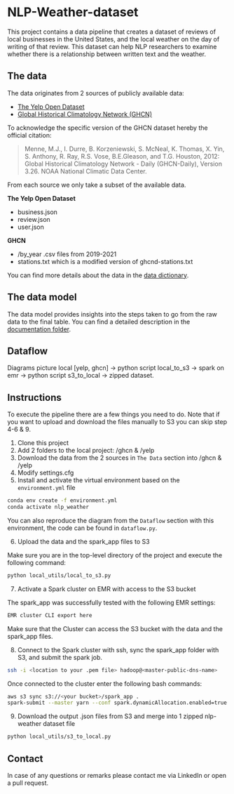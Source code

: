 # NLP-Weather-dataset

This project contains a data pipeline that creates a dataset of reviews of local businesses in the United States, and
the local weather on the day of writing of that review. This dataset can help NLP researchers to examine whether
there is a relationship between written text and the weather.

## The data

The data originates from 2 sources of publicly available data:

- [The Yelp Open Dataset][yelp]
- [Global Historical Climatology Network (GHCN)][ghcn]

To acknowledge the specific version of the GHCN dataset hereby the official citation:

> Menne, M.J., I. Durre, B. Korzeniewski, S. McNeal, K. Thomas, X. Yin, S. Anthony, R. Ray, 
R.S. Vose, B.E.Gleason, and T.G. Houston, 2012: Global Historical Climatology Network - 
Daily (GHCN-Daily), Version 3.26. NOAA National Climatic Data Center. 

From each source we only take a subset of the available data.

**The Yelp Open Dataset**
- business.json 
- review.json 
- user.json 

**GHCN**
- /by_year .csv files from 2019-2021 
- stations.txt which is a modified version of ghcnd-stations.txt

You can find more details about the data in the [data dictionary][data_dictionary].

## The data model

The data model provides insights into the steps taken to go from the raw data to the final table. You can find a 
detailed description in the [documentation folder][documentation_md].

## Dataflow

Diagrams picture local [yelp, ghcn] -> python script local_to_s3 -> spark on emr -> python script s3_to_local -> zipped
dataset.

## Instructions

To execute the pipeline there are a few things you need to do. Note that if you want to upload and download the files
manually to S3 you can skip step 4-6 & 9. 

1. Clone this project
2. Add 2 folders to the local project: /ghcn & /yelp
3. Download the data from the 2 sources in `The Data` section into /ghcn & /yelp
4. Modify settings.cfg 
5. Install and activate the virtual environment based on the `environment.yml` file

```bash
conda env create -f environment.yml
conda activate nlp_weather
```

You can also reproduce the diagram from the `Dataflow` section with this environment, the code can be found in
`dataflow.py`.

6. Upload the data and the spark_app files to S3

Make sure you are in the top-level directory of the project and execute the following command:

```bash
python local_utils/local_to_s3.py
```

7. Activate a Spark cluster on EMR with access to the S3 bucket

The spark_app was successfully tested with the following EMR settings:

```bash
EMR cluster CLI export here
```

Make sure that the Cluster can access the S3 bucket with the data and the spark_app files. 

8. Connect to the Spark cluster with ssh, sync the spark_app folder with S3, and submit the spark job.

```bash
ssh -i <location to your .pem file> hadoop@<master-public-dns-name>
```

Once connected to the cluster enter the following bash commands:

```bash
aws s3 sync s3://<your bucket>/spark_app .
spark-submit --master yarn --conf spark.dynamicAllocation.enabled=true --py-files haversine.py main.py
```

9. Download the output .json files from S3 and merge into 1 zipped nlp-weather dataset file

```bash
python local_utils/s3_to_local.py
```

## Contact

In case of any questions or remarks please contact me via LinkedIn or open a pull request.

[yelp]: https://www.yelp.com/dataset
[ghcn]: https://www.ncei.noaa.gov/metadata/geoportal/rest/metadata/item/gov.noaa.ncdc:C00861/html
[data_dictionary]: https://github.com/EBolle/NLP-Weather-dataset/blob/main/documentation/data_dictionary.MD
[documentation_md]: https://github.com/EBolle/NLP-Weather-dataset/blob/main/documentation/data_model.MD
